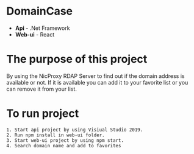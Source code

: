 # DomainCase
  - <b>Api</b> -	.Net Framework 
  - <b>Web-ui</b> 	- React

# The purpose of this project
By using the NicProxy RDAP Server to find out if the domain address is available or not.
If it is available you can add it to your favorite list or you can remove it from your list.

# To run project
	1. Start api project by using Visiual Studio 2019.
	2. Run npm install in web-ui folder.
	3. Start web-ui project by using npm start.
  	4. Search domain name and add to favorites
